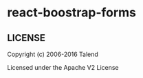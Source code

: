 # react-boostrap-forms

## LICENSE

Copyright (c) 2006-2016 Talend

Licensed under the Apache V2 License

